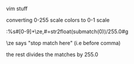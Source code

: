 vim stuff

converting 0-255 scale colors to 0-1 scale

:%s#[0-9]\+\ze,#\=str2float(submatch(0))/255.0#g

\ze says "stop match here" (i.e before comma)

the rest divides the matches by 255.0
